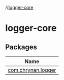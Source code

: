 //[logger-core](index.md)

# logger-core

## Packages

| Name |
|---|
| [com.chrynan.logger](logger-core/com.chrynan.logger/index.md) |
